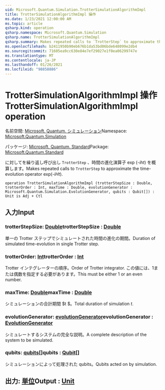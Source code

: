 ```yaml
---
uid: Microsoft.Quantum.Simulation.TrotterSimulationAlgorithmImpl
title: TrotterSimulationAlgorithmImpl 操作
ms.date: 1/23/2021 12:00:00 AM
ms.topic: article
qsharp.kind: operation
qsharp.namespace: Microsoft.Quantum.Simulation
qsharp.name: TrotterSimulationAlgorithmImpl
qsharp.summary: Makes repeated calls to `TrotterStep` to approximate the time-evolution operator exp(_-iHt_).
ms.openlocfilehash: b2411950b90eb676b1da53bd06bde648099e2db4
ms.sourcegitcommit: 71605ea9cc630e84e7ef29027e1f0ea06299747e
ms.translationtype: MT
ms.contentlocale: ja-JP
ms.lasthandoff: 01/26/2021
ms.locfileid: "98858886"
---
```

# <a name="trottersimulationalgorithmimpl-operation"></a><span data-ttu-id="d6439-102">TrotterSimulationAlgorithmImpl 操作</span><span class="sxs-lookup"><span data-stu-id="d6439-102">TrotterSimulationAlgorithmImpl operation</span></span>

<span data-ttu-id="d6439-103">名前空間: [Microsoft. Quantum. シミュレーション](xref:Microsoft.Quantum.Simulation)</span><span class="sxs-lookup"><span data-stu-id="d6439-103">Namespace: [Microsoft.Quantum.Simulation](xref:Microsoft.Quantum.Simulation)</span></span>

<span data-ttu-id="d6439-104">パッケージ: [Microsoft. Quantum. Standard](https://nuget.org/packages/Microsoft.Quantum.Standard)</span><span class="sxs-lookup"><span data-stu-id="d6439-104">Package: [Microsoft.Quantum.Standard](https://nuget.org/packages/Microsoft.Quantum.Standard)</span></span>


<span data-ttu-id="d6439-105">に対してを繰り返し呼び出し `TrotterStep` 、時間の進化演算子 exp (_-iht_) を概算します。</span><span class="sxs-lookup"><span data-stu-id="d6439-105">Makes repeated calls to `TrotterStep` to approximate the time-evolution operator exp(_-iHt_).</span></span>

```qsharp
operation TrotterSimulationAlgorithmImpl (trotterStepSize : Double, trotterOrder : Int, maxTime : Double, evolutionGenerator : Microsoft.Quantum.Simulation.EvolutionGenerator, qubits : Qubit[]) : Unit is Adj + Ctl
```


## <a name="input"></a><span data-ttu-id="d6439-106">入力</span><span class="sxs-lookup"><span data-stu-id="d6439-106">Input</span></span>

### <a name="trotterstepsize--double"></a><span data-ttu-id="d6439-107">trotterStepSize: [Double](xref:microsoft.quantum.lang-ref.double)</span><span class="sxs-lookup"><span data-stu-id="d6439-107">trotterStepSize : [Double](xref:microsoft.quantum.lang-ref.double)</span></span>

<span data-ttu-id="d6439-108">単一の Trotter ステップでシミュレートされた時間の進化の期間。</span><span class="sxs-lookup"><span data-stu-id="d6439-108">Duration of simulated time-evolution in single Trotter step.</span></span>


### <a name="trotterorder--int"></a><span data-ttu-id="d6439-109">trotterOrder: [Int](xref:microsoft.quantum.lang-ref.int)</span><span class="sxs-lookup"><span data-stu-id="d6439-109">trotterOrder : [Int](xref:microsoft.quantum.lang-ref.int)</span></span>

<span data-ttu-id="d6439-110">Trotter インテグレーターの順序。</span><span class="sxs-lookup"><span data-stu-id="d6439-110">Order of Trotter integrator.</span></span> <span data-ttu-id="d6439-111">この値には、1または偶数を指定する必要があります。</span><span class="sxs-lookup"><span data-stu-id="d6439-111">This must be either 1 or an even number.</span></span>


### <a name="maxtime--double"></a><span data-ttu-id="d6439-112">maxTime: [Double](xref:microsoft.quantum.lang-ref.double)</span><span class="sxs-lookup"><span data-stu-id="d6439-112">maxTime : [Double](xref:microsoft.quantum.lang-ref.double)</span></span>

<span data-ttu-id="d6439-113">シミュレーションの合計期間 $t $。</span><span class="sxs-lookup"><span data-stu-id="d6439-113">Total duration of simulation $t$.</span></span>


### <a name="evolutiongenerator--evolutiongenerator"></a><span data-ttu-id="d6439-114">evolutionGenerator: [evolutionGenerator](xref:Microsoft.Quantum.Simulation.EvolutionGenerator)</span><span class="sxs-lookup"><span data-stu-id="d6439-114">evolutionGenerator : [EvolutionGenerator](xref:Microsoft.Quantum.Simulation.EvolutionGenerator)</span></span>

<span data-ttu-id="d6439-115">シミュレートするシステムの完全な説明。</span><span class="sxs-lookup"><span data-stu-id="d6439-115">A complete description of the system to be simulated.</span></span>


### <a name="qubits--qubit"></a><span data-ttu-id="d6439-116">qubits: [qubits](xref:microsoft.quantum.lang-ref.qubit)[]</span><span class="sxs-lookup"><span data-stu-id="d6439-116">qubits : [Qubit](xref:microsoft.quantum.lang-ref.qubit)[]</span></span>

<span data-ttu-id="d6439-117">シミュレーションによって処理された qubits。</span><span class="sxs-lookup"><span data-stu-id="d6439-117">Qubits acted on by simulation.</span></span>



## <a name="output--unit"></a><span data-ttu-id="d6439-118">出力: [単位](xref:microsoft.quantum.lang-ref.unit)</span><span class="sxs-lookup"><span data-stu-id="d6439-118">Output : [Unit](xref:microsoft.quantum.lang-ref.unit)</span></span>

